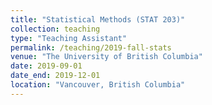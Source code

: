 ```yaml
---
title: "Statistical Methods (STAT 203)"
collection: teaching
type: "Teaching Assistant"
permalink: /teaching/2019-fall-stats
venue: "The University of British Columbia"
date: 2019-09-01
date_end: 2019-12-01
location: "Vancouver, British Columbia"
---
```


